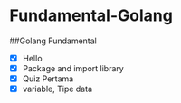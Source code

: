 # Fundamental-Golang

##Golang Fundamental

- [x] Hello
- [x] Package and import library
- [x] Quiz Pertama  
- [x] variable, Tipe data
